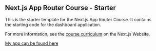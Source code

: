 ## Next.js App Router Course - Starter

This is the starter template for the Next.js App Router Course. It contains the starting code for the dashboard application.

For more information, see the [course curriculum](https://nextjs.org/learn) on the Next.js Website.

[My app can be found here](https://nextjs-dashboard-dipin-yadavs-projects.vercel.app/)
